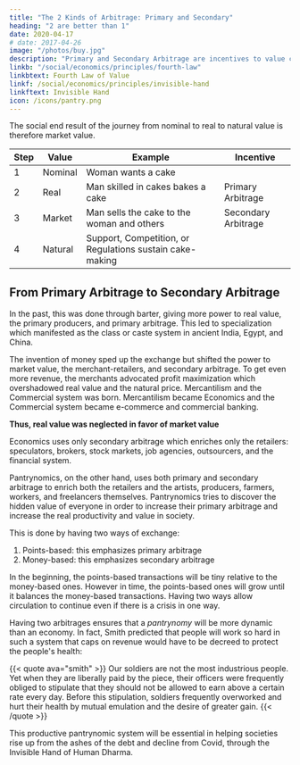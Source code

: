 ```yaml
---
title: "The 2 Kinds of Arbitrage: Primary and Secondary"
heading: "2 are better than 1"
date: 2020-04-17
# date: 2017-04-26
image: "/photos/buy.jpg"
description: "Primary and Secondary Arbitrage are incentives to value creation and circulation in Pantrynomics"
linkb: "/social/economics/principles/fourth-law"
linkbtext: Fourth Law of Value
linkf: /social/economics/principles/invisible-hand
linkftext: Invisible Hand
icon: /icons/pantry.png
---
```



The social end result of the journey from nominal to real to natural value is therefore market value. 

Step | Value | Example | Incentive
--- | --- | --- | ---
1 | Nominal | Woman wants a cake |
2 | Real | Man skilled in cakes bakes a cake | Primary Arbitrage
3 | Market | Man sells the cake to the woman and others | Secondary Arbitrage
4 | Natural | Support, Competition, or Regulations sustain cake-making |  


## From Primary Arbitrage to Secondary Arbitrage 

In the past, this was done through barter, giving more power to real value, the primary producers, and primary arbitrage. This led to specialization which manifested as the class or caste system in ancient India, Egypt, and China. 

The invention of money sped up the exchange but shifted the power to market value, the merchant-retailers, and secondary arbitrage. To get even more revenue, the merchants advocated profit maximization which overshadowed real value and the natural price. Mercantilism and the Commercial system was born. Mercantilism became Economics and the Commercial system became e-commerce and commercial banking.

**Thus, real value was neglected in favor of market value**

Economics uses only secondary arbitrage which enriches only the retailers: speculators, brokers, stock markets, job agencies, outsourcers, and the financial system. 

Pantrynomics, on the other hand, uses both primary and secondary arbitrage to enrich both the retailers and the artists, producers, farmers, workers, and freelancers themselves. Pantrynomics tries to discover the hidden value of everyone in order to increase their primary arbitrage and increase the real productivity and value in society.

This is done by having two ways of exchange:
1. Points-based: this emphasizes primary arbitrage
2. Money-based: this emphasizes secondary arbitrage

In the beginning, the points-based transactions will be tiny relative to the money-based ones. However in time, the points-based ones will grow until it balances the money-based transactions. Having two ways allow circulation to continue even if there is a crisis in one way. 

Having two arbitrages ensures that a *pantrynomy* will be more dynamic than an economy. In fact, Smith predicted that people will work so hard in such a system that caps on revenue would have to be decreed to protect the people's health:

{{< quote ava="smith" >}}
Our soldiers are not the most industrious people. Yet when they are liberally paid by the piece, their officers were frequently obliged to stipulate that they should not be allowed to earn above a certain rate every day. Before this stipulation, soldiers frequently overworked and hurt their health by mutual emulation and the desire of greater gain.
{{< /quote >}}

This productive pantrynomic system will be essential in helping societies rise up from the ashes of the debt and decline from Covid, through the Invisible Hand of Human Dharma.
